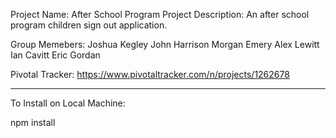 Project Name: After School Program
Project Description: 
	An after school program children sign out application.

Group Memebers:
	Joshua Kegley
	John Harrison
	Morgan Emery
	Alex Lewitt
	Ian Cavitt
	Eric Gordan

Pivotal Tracker:
	https://www.pivotaltracker.com/n/projects/1262678


**************************
To Install on Local Machine:

npm install




